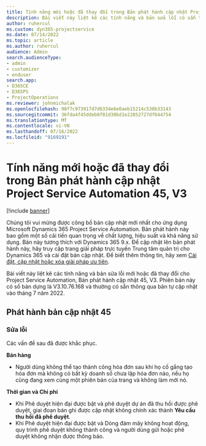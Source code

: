 ```yaml
---
title: Tính năng mới hoặc đã thay đổi trong Bản phát hành cập nhật Project Service Automation 45, V3
description: Bài viết này liệt kê các tính năng và bản sửa lỗi có sẵn trong Microsoft Dynamics 365 Project Service Automation Bản phát hành cập nhật 45, V3.
author: ruhercul
ms.custom: dyn365-projectservice
ms.date: 07/14/2022
ms.topic: article
ms.author: ruhercul
audience: Admin
search.audienceType:
- admin
- customizer
- enduser
search.app:
- D365CE
- D365PS
- ProjectOperations
ms.reviewer: johnmichalak
ms.openlocfilehash: 98f7c973917d7d6334e6e0aeb15214c538b33143
ms.sourcegitcommit: 36fda4f45ddeb0f81d30bd1e22852727df644754
ms.translationtype: MT
ms.contentlocale: vi-VN
ms.lasthandoff: 07/16/2022
ms.locfileid: "9169191"
---
```

# <a name="whats-new-or-changed-in-project-service-automation-update-release-45-v3"></a>Tính năng mới hoặc đã thay đổi trong Bản phát hành cập nhật Project Service Automation 45, V3

[!include [banner](../includes/psa-now-project-operations.md)]

Chúng tôi vui mừng được công bố bản cập nhật mới nhất cho ứng dụng Microsoft Dynamics 365 Project Service Automation. Bản phát hành này bao gồm một số cải tiến quan trọng về chất lượng, hiệu suất và khả năng sử dụng. Bản này tương thích với Dynamics 365 9.x. Để cập nhật lên bản phát hành này, hãy truy cập trang giải pháp trực tuyến Trung tâm quản trị cho Dynamics 365 và cài đặt bản cập nhật. Để biết thêm thông tin, hãy xem [Cài đặt, cập nhật hoặc xóa giải pháp ưu tiên](/power-platform/admin/install-remove-preferred-solution).

Bài viết này liệt kê các tính năng và bản sửa lỗi mới hoặc đã thay đổi cho Project Service Automation, Bản phát hành cập nhật 45, V3. Phiên bản này có số bản dựng là V3.10.76.168 và thường có sẵn thông qua bản tự cập nhật vào tháng 7 năm 2022.

## <a name="update-release-45"></a>Phát hành bản cập nhật 45

### <a name="bug-fixes"></a>Sửa lỗi

Các vấn đề sau đã được khắc phục.

**Bán hàng**

- Người dùng không thể tạo thành công hóa đơn sau khi họ cố gắng tạo hóa đơn mà không có bất kỳ doanh số chưa lập hóa đơn nào, nếu họ cũng đang xem cùng một phiên bản của trang và không làm mới nó.

**Thời gian và Chi phí**

- Khi Phê duyệt hiện đại được bật và phê duyệt dự án đã thu hồi được phê duyệt, giai đoạn bản ghi được cập nhật không chính xác thành **Yêu cầu thu hồi đã phê duyệt**.
- Khi Phê duyệt hiện đại được bật và Dòng đám mây không hoạt động, quy trình phê duyệt không thành công và người dùng gửi hoặc phê duyệt không nhận được thông báo.
